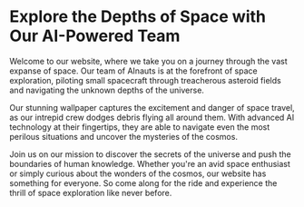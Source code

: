 <!--
Write me markdown content of website with wallpaper:

"A team of AInauts piloting a small spacecraft through a dangerous asteroid field, with debris flying all around them."

The header of the page should not be copy of the text but rather a real content of the website which is using this wallpaper.
-->

<!--font:Montserrat-->

# Explore the Depths of Space with Our AI-Powered Team

Welcome to our website, where we take you on a journey through the vast expanse of space. Our team of AInauts is at the forefront of space exploration, piloting small spacecraft through treacherous asteroid fields and navigating the unknown depths of the universe.

Our stunning wallpaper captures the excitement and danger of space travel, as our intrepid crew dodges debris flying all around them. With advanced AI technology at their fingertips, they are able to navigate even the most perilous situations and uncover the mysteries of the cosmos.

Join us on our mission to discover the secrets of the universe and push the boundaries of human knowledge. Whether you're an avid space enthusiast or simply curious about the wonders of the cosmos, our website has something for everyone. So come along for the ride and experience the thrill of space exploration like never before.
